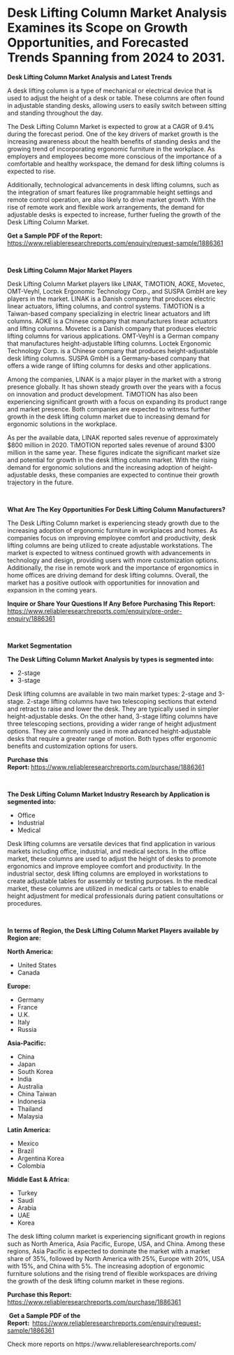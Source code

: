 <p><h1>Desk Lifting Column Market Analysis Examines its Scope on Growth Opportunities, and Forecasted Trends Spanning from 2024 to 2031.</h1></p><p><strong>Desk Lifting Column Market Analysis and Latest Trends</strong></p>
<p><p>A desk lifting column is a type of mechanical or electrical device that is used to adjust the height of a desk or table. These columns are often found in adjustable standing desks, allowing users to easily switch between sitting and standing throughout the day.</p><p>The Desk Lifting Column Market is expected to grow at a CAGR of 9.4% during the forecast period. One of the key drivers of market growth is the increasing awareness about the health benefits of standing desks and the growing trend of incorporating ergonomic furniture in the workplace. As employers and employees become more conscious of the importance of a comfortable and healthy workspace, the demand for desk lifting columns is expected to rise.</p><p>Additionally, technological advancements in desk lifting columns, such as the integration of smart features like programmable height settings and remote control operation, are also likely to drive market growth. With the rise of remote work and flexible work arrangements, the demand for adjustable desks is expected to increase, further fueling the growth of the Desk Lifting Column Market.</p></p>
<p><strong>Get a Sample PDF of the Report:&nbsp;</strong> <a href="https://www.reliableresearchreports.com/enquiry/request-sample/1886361">https://www.reliableresearchreports.com/enquiry/request-sample/1886361</a></p>
<p>&nbsp;</p>
<p><strong>Desk Lifting Column Major Market Players</strong></p>
<p><p>Desk Lifting Column Market players like LINAK, TiMOTION, AOKE, Movetec, OMT-Veyhl, Loctek Ergonomic Technology Corp., and SUSPA GmbH are key players in the market. LINAK is a Danish company that produces electric linear actuators, lifting columns, and control systems. TiMOTION is a Taiwan-based company specializing in electric linear actuators and lift columns. AOKE is a Chinese company that manufactures linear actuators and lifting columns. Movetec is a Danish company that produces electric lifting columns for various applications. OMT-Veyhl is a German company that manufactures height-adjustable lifting columns. Loctek Ergonomic Technology Corp. is a Chinese company that produces height-adjustable desk lifting columns. SUSPA GmbH is a Germany-based company that offers a wide range of lifting columns for desks and other applications.</p><p>Among the companies, LINAK is a major player in the market with a strong presence globally. It has shown steady growth over the years with a focus on innovation and product development. TiMOTION has also been experiencing significant growth with a focus on expanding its product range and market presence. Both companies are expected to witness further growth in the desk lifting column market due to increasing demand for ergonomic solutions in the workplace.</p><p>As per the available data, LINAK reported sales revenue of approximately $800 million in 2020. TiMOTION reported sales revenue of around $300 million in the same year. These figures indicate the significant market size and potential for growth in the desk lifting column market. With the rising demand for ergonomic solutions and the increasing adoption of height-adjustable desks, these companies are expected to continue their growth trajectory in the future.</p></p>
<p>&nbsp;</p>
<p><strong>What Are The Key Opportunities For Desk Lifting Column Manufacturers?</strong></p>
<p><p>The Desk Lifting Column market is experiencing steady growth due to the increasing adoption of ergonomic furniture in workplaces and homes. As companies focus on improving employee comfort and productivity, desk lifting columns are being utilized to create adjustable workstations. The market is expected to witness continued growth with advancements in technology and design, providing users with more customization options. Additionally, the rise in remote work and the importance of ergonomics in home offices are driving demand for desk lifting columns. Overall, the market has a positive outlook with opportunities for innovation and expansion in the coming years.</p></p>
<p><strong>Inquire or Share Your Questions If Any Before Purchasing This Report:</strong> <a href="https://www.reliableresearchreports.com/enquiry/pre-order-enquiry/1886361">https://www.reliableresearchreports.com/enquiry/pre-order-enquiry/1886361</a></p>
<p>&nbsp;</p>
<p><strong>Market Segmentation</strong></p>
<p><strong>The Desk Lifting Column Market Analysis by types is segmented into:</strong></p>
<p><ul><li>2-stage</li><li>3-stage</li></ul></p>
<p><p>Desk lifting columns are available in two main market types: 2-stage and 3-stage. 2-stage lifting columns have two telescoping sections that extend and retract to raise and lower the desk. They are typically used in simpler height-adjustable desks. On the other hand, 3-stage lifting columns have three telescoping sections, providing a wider range of height adjustment options. They are commonly used in more advanced height-adjustable desks that require a greater range of motion. Both types offer ergonomic benefits and customization options for users.</p></p>
<p><strong>Purchase this Report:&nbsp;</strong><a href="https://www.reliableresearchreports.com/purchase/1886361">https://www.reliableresearchreports.com/purchase/1886361</a></p>
<p>&nbsp;</p>
<p><strong>The Desk Lifting Column Market Industry Research by Application is segmented into:</strong></p>
<p><ul><li>Office</li><li>Industrial</li><li>Medical</li></ul></p>
<p><p>Desk lifting columns are versatile devices that find application in various markets including office, industrial, and medical sectors. In the office market, these columns are used to adjust the height of desks to promote ergonomics and improve employee comfort and productivity. In the industrial sector, desk lifting columns are employed in workstations to create adjustable tables for assembly or testing purposes. In the medical market, these columns are utilized in medical carts or tables to enable height adjustment for medical professionals during patient consultations or procedures.</p></p>
<p>&nbsp;</p>
<p><strong>In terms of Region, the Desk Lifting Column Market Players available by Region are:</strong></p>
<p>
    <p> <strong> North America: </strong>
        <ul>
            <li>United States</li>
            <li>Canada</li>
        </ul>
        </p> 
    <p> <strong> Europe: </strong>
        <ul>
            <li>Germany</li>
            <li>France</li>
            <li>U.K.</li>
            <li>Italy</li>
            <li>Russia</li>
        </ul>
        </p> 
    <p> <strong> Asia-Pacific: </strong>
        <ul>
            <li>China</li>
            <li>Japan</li>
            <li>South Korea</li>
            <li>India</li>
            <li>Australia</li>
            <li>China Taiwan</li>
            <li>Indonesia</li>
            <li>Thailand</li>
            <li>Malaysia</li>
        </ul>
        </p> 
    <p> <strong> Latin America: </strong>
        <ul>
            <li>Mexico</li>
            <li>Brazil</li>
            <li>Argentina Korea</li>
            <li>Colombia</li>
        </ul>
        </p> 
    <p> <strong> Middle East & Africa: </strong>
        <ul>
            <li>Turkey</li>
            <li>Saudi</li>
            <li>Arabia</li>
            <li>UAE</li>
            <li>Korea</li>
        </ul>
    </p>
    </p>
<p><p>The desk lifting column market is experiencing significant growth in regions such as North America, Asia Pacific, Europe, USA, and China. Among these regions, Asia Pacific is expected to dominate the market with a market share of 35%, followed by North America with 25%, Europe with 20%, USA with 15%, and China with 5%. The increasing adoption of ergonomic furniture solutions and the rising trend of flexible workspaces are driving the growth of the desk lifting column market in these regions.</p></p>
<p><strong>Purchase this Report: </strong><a href="https://www.reliableresearchreports.com/purchase/1886361">https://www.reliableresearchreports.com/purchase/1886361</a></p>
<p>&nbsp;<strong>Get a Sample PDF of the Report:&nbsp;&nbsp;</strong><a href="https://www.reliableresearchreports.com/enquiry/request-sample/1886361">https://www.reliableresearchreports.com/enquiry/request-sample/1886361</a></p>
<p><strong></strong></p>
<p>Check more reports on https://www.reliableresearchreports.com/</p>